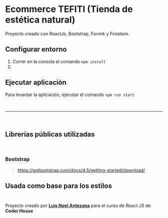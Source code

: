 
# Ecommerce TEFITI (Tienda de estética natural)
Proyecto creado con ReactJs, Bootstrap, Formik y Firestore.
<br/>

## Configurar entorno

1. Correr en la consola el comando `npm install`
2. 


## Ejecutar aplicación
Para levantar la aplicación, ejecutar el comando `npm run start`

<br/>

---

<br/>

## Librerías públicas utilizadas

<br/>

### Bootstrap
  >  https://getbootstrap.com/docs/4.5/getting-started/download/

Usada como base para los estilos
<br/><br/>
---

Proyecto creado por [**Luis Noel Antezana**](mailto:luisnoel_00@hotmail.com) para el curso de *React JS* de **Coder House**